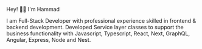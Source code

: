 Hey! 👋🏼 I'm Hammad

I am Full-Stack Developer with professional experience skilled in frontend & backend development. Developed Service layer classes to support the business functionality with Javascript, Typescript, React, Next, GraphQL, Angular, Express, Node and Nest.


